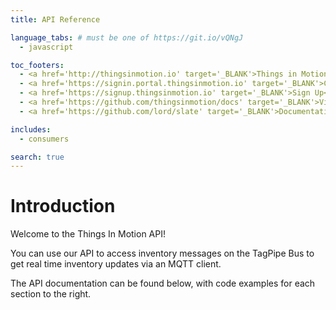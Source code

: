 ```yaml
---
title: API Reference

language_tabs: # must be one of https://git.io/vQNgJ
  - javascript

toc_footers:
  - <a href='http://thingsinmotion.io' target='_BLANK'>Things in Motion</a>
  - <a href='https://signin.portal.thingsinmotion.io' target='_BLANK'>Customer Portal</a>
  - <a href='https://signup.thingsinmotion.io' target='_BLANK'>Sign Up</a>
  - <a href='https://github.com/thingsinmotion/docs' target='_BLANK'>View documentation source</a>
  - <a href='https://github.com/lord/slate' target='_BLANK'>Documentation Powered by Slate</a>

includes:
  - consumers

search: true
---
```


# Introduction

Welcome to the Things In Motion API!

You can use our API to access inventory messages on the TagPipe Bus to get real time inventory updates via an MQTT client.

The API documentation can be found below, with code examples for each section to the right.


